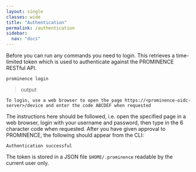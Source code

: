```yaml
---
layout: single
classes: wide
title: "Authentication"
permalink: /authentication
sidebar:
  nav: "docs"
---
```


Before you can run any commands you need to login. This retrieves a time-limited token which is used to authenticate against the PROMINENCE RESTful API.
```
prominence login
```

> output

```
To login, use a web browser to open the page https://<prominence-oidc-server>/device and enter the code ABCDEF when requested
```
The instructions here should be followed, i.e. open the specified page in a web browser, login with your username and password, then type in the 6 character code when requested. After you have given approval to PROMINENCE, the following should appear from the CLI:
```
Authentication successful
```
The token is stored in a JSON file `$HOME/.prominence` readable by the current user only.

